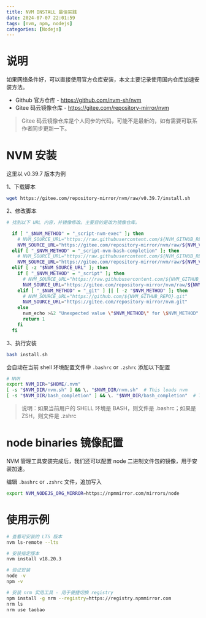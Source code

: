 ```yaml
---
title: NVM INSTALL 最佳实践
date: 2024-07-07 22:01:59
tags: [nvm, npm, nodejs]
categories: [Nodejs]
---
```


# 说明
如果网络条件好，可以直接使用官方仓库安装，本文主要记录使用国内仓库加速安装方法。

- Github 官方仓库 - https://github.com/nvm-sh/nvm
- Gitee 码云镜像仓库 - https://gitee.com/repository-mirror/nvm

> Gitee 码云镜像仓库是个人同步的代码，可能不是最新的，如有需要可联系作者同步更新一下。

<!--more-->

# NVM 安装
这里以 v0.39.7 版本为例

1、下载脚本
```bash
wget https://gitee.com/repository-mirror/nvm/raw/v0.39.7/install.sh
```

2、修改脚本
```bash
# 找到以下 URL 内容，并镜像修改。主要目的是改为镜像仓库。

  if [ "_$NVM_METHOD" = "_script-nvm-exec" ]; then
    # NVM_SOURCE_URL="https://raw.githubusercontent.com/${NVM_GITHUB_REPO}/${NVM_VERSION}/nvm-exec"
    NVM_SOURCE_URL="https://gitee.com/repository-mirror/nvm/raw/${NVM_VERSION}/nvm-exec"
  elif [ "_$NVM_METHOD" = "_script-nvm-bash-completion" ]; then
    # NVM_SOURCE_URL="https://raw.githubusercontent.com/${NVM_GITHUB_REPO}/${NVM_VERSION}/bash_completion"
    NVM_SOURCE_URL="https://gitee.com/repository-mirror/nvm/raw/${NVM_VERSION}/bash_completion"
  elif [ -z "$NVM_SOURCE_URL" ]; then
    if [ "_$NVM_METHOD" = "_script" ]; then
      # NVM_SOURCE_URL="https://raw.githubusercontent.com/${NVM_GITHUB_REPO}/${NVM_VERSION}/nvm.sh"
      NVM_SOURCE_URL="https://gitee.com/repository-mirror/nvm/raw/${NVM_VERSION}/nvm.sh"
    elif [ "_$NVM_METHOD" = "_git" ] || [ -z "$NVM_METHOD" ]; then
      # NVM_SOURCE_URL="https://github.com/${NVM_GITHUB_REPO}.git"
      NVM_SOURCE_URL="https://gitee.com/repository-mirror/nvm.git"
    else
      nvm_echo >&2 "Unexpected value \"$NVM_METHOD\" for \$NVM_METHOD"
      return 1
    fi
  fi
```

3、执行安装
```bash
bash install.sh
```

会自动在当前 shell 环境配置文件中  `.bashrc` or `.zshrc` 添加以下配置
```bash
# NVM
export NVM_DIR="$HOME/.nvm"
[ -s "$NVM_DIR/nvm.sh" ] && \. "$NVM_DIR/nvm.sh"  # This loads nvm
[ -s "$NVM_DIR/bash_completion" ] && \. "$NVM_DIR/bash_completion"  # This loads nvm bash_completion
```

> 说明：如果当前用户的 SHELL 环境是 BASH，则文件是 .bashrc；如果是 ZSH，则文件是 .zshrc

# node binaries 镜像配置
NVM 管理工具安装完成后，我们还可以配置 node 二进制文件包的镜像，用于安装加速。

编辑 `.bashrc` or `.zshrc` 文件，追加写入
```bash
export NVM_NODEJS_ORG_MIRROR=https://npmmirror.com/mirrors/node
```


# 使用示例
```bash
# 查看可安装的 LTS 版本
nvm ls-remote --lts

# 安装指定版本
nvm install v18.20.3 

# 验证安装
node -v
npm -v

# 安装 nrm 实用工具 - 用于便捷切换 registry 
npm install -g nrm --registry=https://registry.npmmirror.com
nrm ls
nrm use taobao
```
